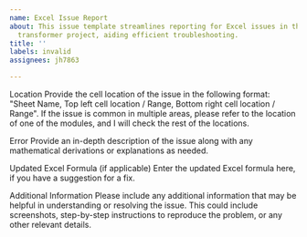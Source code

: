 ```yaml
---
name: Excel Issue Report
about: This issue template streamlines reporting for Excel issues in the educational
  transformer project, aiding efficient troubleshooting.
title: ''
labels: invalid
assignees: jh7863

---
```


Location
Provide the cell location of the issue in the following format: "Sheet Name, Top left cell location / Range, Bottom right cell location / Range". If the issue is common in multiple areas, please refer to the location of one of the modules, and I will check the rest of the locations.

Error
Provide an in-depth description of the issue along with any mathematical derivations or explanations as needed.

Updated Excel Formula (if applicable)
Enter the updated Excel formula here, if you have a suggestion for a fix.

Additional Information
Please include any additional information that may be helpful in understanding or resolving the issue. This could include screenshots, step-by-step instructions to reproduce the problem, or any other relevant details.
